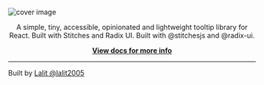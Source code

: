 ![cover image](https://user-images.githubusercontent.com/69138026/174492815-dfd61f4a-764c-4be1-ba85-3307b01c7ec5.png)

<p align="center">
  A simple, tiny, accessible, opinionated and lightweight tooltip library for React. Built with Stitches and Radix UI. Built with @stitchesjs and @radix-ui.
</p>

**<p align="center"><a href="https://hyperdocs.netlify.app/rtt">View docs for more info</a></p>**

---

Built by [Lalit @lalit2005](/lalit2005)
